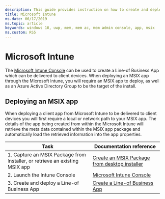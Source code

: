 ```yaml
---
description: This guide provides instruction on how to create and deploy an MSIX app with Microsoft Intune
title: Microsoft Intune
ms.date: 06/17/2019
ms.topic: article
keywords: windows 10, uwp, mem, mem ac, mem admin console, app, msix
ms.custom: RS5
---
```


# Microsoft Intune
The [Microsoft Intune Console](https://portal.azure.com/#blade/Microsoft_Intune_DeviceSettings/ExtensionLandingBlade/overview) can be used to create a Line-of Business App which can be delivered to client devices. When deploying an MSIX app through the Microsoft Intune, you will require an MSIX app to deploy, as well as an Azure Active Directory Group to be the target of the install.

## Deploying an MSIX app
When deploying a client app from Microsoft Intune to be delivered to client devices you will first require a local or network path to your MSIX app. The details of the app being created from within the Microsoft Intune will retrieve the meta data contained within the MSIX app package and automatically load the retrieved information into the app properties.

| Task | Documentation reference |
|-----|------|
| 1. Capture an MSIX Package from Installer, or retrieve an existing MSIX app | [Create an MSIX Package from desktop installer](../packaging-tool/create-app-package.md) |
| 2. Launch the Intune Console | [Microsoft Intune Console](https://portal.azure.com/#blade/Microsoft_Intune_DeviceSettings/ExtensionLandingBlade/overview) |
| 3. Create and deploy a Line-of Business App | [Create a Line-of Business App](/intune/apps/lob-apps-windows) |
